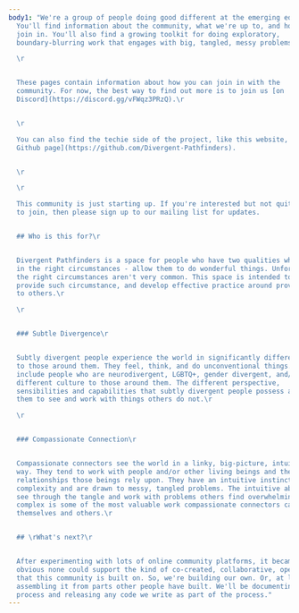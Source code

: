 ```yaml
---
body1: "We're a group of people doing good different at the emerging edges.
  You'll find information about the community, what we're up to, and how you can
  join in. You'll also find a growing toolkit for doing exploratory,
  boundary-blurring work that engages with big, tangled, messy problems.\r

  \r


  These pages contain information about how you can join in with the
  community. For now, the best way to find out more is to join us [on
  Discord](https://discord.gg/vFWqz3PRzQ).\r


  \r

  You can also find the techie side of the project, like this website, on [our
  Github page](https://github.com/Divergent-Pathfinders).


  \r

  \r

  This community is just starting up. If you're interested but not quite ready
  to join, then please sign up to our mailing list for updates.


  ## Who is this for?\r


  Divergent Pathfinders is a space for people who have two qualities which -
  in the right circumstances - allow them to do wonderful things. Unfortunately,
  the right circumstances aren't very common. This space is intended to both
  provide such circumstance, and develop effective practice around providing it
  to others.\r

  \r


  ### Subtle Divergence\r


  Subtly divergent people experience the world in significantly different ways
  to those around them. They feel, think, and do unconventional things. This can
  include people who are neurodivergent, LGBTQ+, gender divergent, and/or from a
  different culture to those around them. The different perspective,
  sensibilities and capabilities that subtly divergent people possess allows
  them to see and work with things others do not.\r

  \r


  ### Compassionate Connection\r


  Compassionate connectors see the world in a linky, big-picture, intuitive
  way. They tend to work with people and/or other living beings and the
  relationships those beings rely upon. They have an intuitive instinct for
  complexity and are drawn to messy, tangled problems. The intuitive ability to
  see through the tangle and work with problems others find overwhelmingly
  complex is some of the most valuable work compassionate connectors can do for
  themselves and others.\r


  ## \rWhat's next?\r


  After experimenting with lots of online community platforms, it became
  obvious none could support the kind of co-created, collaborative, open work
  that this community is built on. So, we're building our own. Or, at least,
  assembling it from parts other people have built. We'll be documenting the
  process and releasing any code we write as part of the process."
---
```


